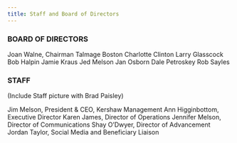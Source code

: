 ```yaml
---
title: Staff and Board of Directors
---
```


### BOARD OF DIRECTORS

Joan Walne, Chairman
Talmage Boston
Charlotte Clinton
Larry Glasscock
Bob Halpin
Jamie Kraus
Jed Melson
Jan Osborn
Dale Petroskey
Rob Sayles

### STAFF

(Include Staff picture with Brad Paisley)

Jim Melson, President & CEO, Kershaw Management
Ann Higginbottom, Executive Director
Karen James, Director of Operations
Jennifer Melson, Director of Communications
Shay O’Dwyer, Director of Advancement
Jordan Taylor, Social Media and Beneficiary Liaison